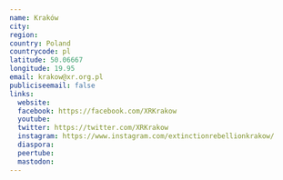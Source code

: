 ```yaml
---
name: Kraków
city:
region:
country: Poland
countrycode: pl
latitude: 50.06667
longitude: 19.95
email: krakow@xr.org.pl
publiciseemail: false
links:
  website:
  facebook: https://facebook.com/XRKrakow
  youtube:
  twitter: https://twitter.com/XRKrakow
  instagram: https://www.instagram.com/extinctionrebellionkrakow/
  diaspora:
  peertube:
  mastodon:
---
```

